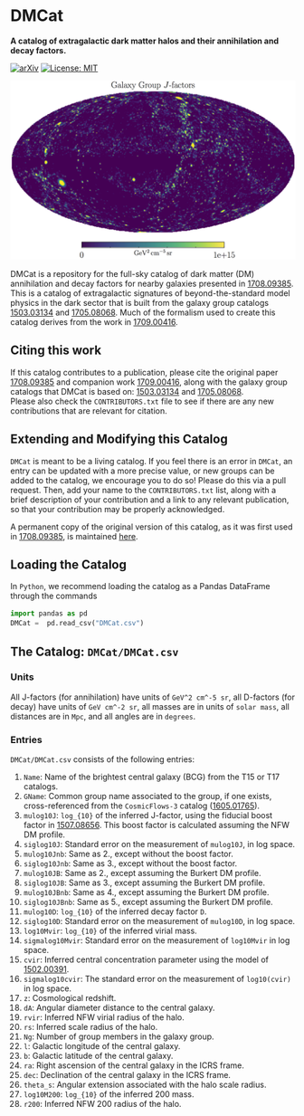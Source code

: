 # DMCat

**A catalog of extragalactic dark matter halos and their annihilation and decay factors.**

[![arXiv](https://img.shields.io/badge/arXiv-1708.09385%20-green.svg)](https://arxiv.org/abs/1708.09385)
[![License: MIT](https://img.shields.io/badge/License-MIT-yellow.svg)](https://opensource.org/licenses/MIT)

![Full Sky J](https://github.com/bsafdi/DMCat/blob/master/plots/jfactors.png "Full Sky Map of Extragalactic J-factors")

DMCat is a repository for the full-sky catalog of dark matter (DM) annihilation and decay factors for nearby galaxies presented in [1708.09385](https://arxiv.org/abs/1708.09385). 
This is a catalog of extragalactic signatures of beyond-the-standard model physics in the dark sector 
that is built from the galaxy group catalogs [1503.03134](https://arxiv.org/abs/1503.03134) and 
[1705.08068](https://arxiv.org/abs/1705.08068).
Much of the formalism used to create this catalog derives from the work in [1709.00416](https://arxiv.org/abs/1709.00416).

## Citing this work

If this catalog contributes to a publication, please cite the original paper 
[1708.09385](https://arxiv.org/abs/1708.09385) and companion work [1709.00416](https://arxiv.org/abs/1709.00416), along with the galaxy group catalogs that DMCat is based on: [1503.03134](https://arxiv.org/abs/1503.03134) and 
[1705.08068](https://arxiv.org/abs/1705.08068).  
Please also check the `CONTRIBUTORS.txt` file to see if there are any new contributions that are relevant for citation.

## Extending and Modifying this Catalog

`DMCat` is meant to be a living catalog.  If you feel there is an error in `DMCat`, an entry can be updated with a more precise value, or new groups can be added to the catalog, we encourage you to do so!  Please do this via a pull request.  Then, add your name to the `CONTRIBUTORS.txt` list, along with a brief description of your contribution and a link to any relevant publication, so that your contribution may be properly acknowledged.   

A permanent copy of the original version of this catalog, as it was first used in [1708.09385](https://arxiv.org/abs/1708.09385), is maintained [here](https://dspace.mit.edu/handle/1721.1/111283).

## Loading the Catalog

In `Python`, we recommend loading the catalog as a Pandas DataFrame through the commands

```python
import pandas as pd
DMCat =  pd.read_csv("DMCat.csv")
```

## The Catalog: `DMCat/DMCat.csv`

### Units

All J-factors (for annihilation) have units of `GeV^2 cm^-5 sr`, all D-factors (for decay) have units of `GeV cm^-2 sr`, all masses are in units of `solar mass`, all distances are in `Mpc`, and all angles are in `degrees`.

### Entries

`DMCat/DMCat.csv` consists of the following entries:
	
1. `Name`: Name of the brightest central galaxy (BCG) from the T15 or T17 catalogs.
2. `GName`: Common group name associated to the group, if one exists, cross-referenced from the `CosmicFlows-3` catalog ([1605.01765](https://arxiv.org/abs/1605.01765)).
3. `mulog10J`: `log_{10}` of the inferred J-factor, using the fiducial boost factor in [1507.08656](https://arxiv.org/abs/1507.08656).  This boost factor is calculated assuming the NFW DM profile.
4. `siglog10J`: Standard error on the measurement of `mulog10J`, in log space.
5. `mulog10Jnb`: Same as 2., except without the boost factor.
6. `siglog10Jnb`: Same as 3., except without the boost factor.
7. `mulog10JB`: Same as 2., except assuming the Burkert DM profile.
8. `siglog10JB`: Same as 3., except assuming the Burkert DM profile.
9. `mulog10JBnb`: Same as 4., except assuming the Burkert DM profile.
10. `siglog10JBnb`: Same as 5., except assuming the Burkert DM profile.
11. `mulog10D`: `log_{10}` of the inferred decay factor `D`.
12. `siglog10D`: Standard error on the measurement of `mulog10D`, in log space.
13. `log10Mvir`: `log_{10}` of the inferred virial mass.
14. `sigmalog10Mvir`: Standard error on the measurement of `log10Mvir` in log space.
15. `cvir`: Inferred central concentration parameter using the model of [1502.00391](https://arxiv.org/abs/1502.00391).
16. `sigmalog10cvir`: The standard error on the measurement of `log10(cvir)` in log space.
17. `z`: Cosmological redshift.
18. `dA`: Angular diameter distance to the central galaxy.
19. `rvir`: Inferred NFW virial radius of the halo.
20. `rs`: Inferred scale radius of the halo.
21. `Ng`: Number of group members in the galaxy group.
22. `l`: Galactic longitude of the central galaxy.
23. `b`: Galactic latitude of the central galaxy.
24. `ra`: Right ascension of the central galaxy in the ICRS frame.
25. `dec`: Declination of the central galaxy in the ICRS frame.
26. `theta_s`: Angular extension associated with the halo scale radius.
27. `log10M200`: `log_{10}` of the inferred 200 mass.
28. `r200`: Inferred NFW 200 radius of the halo.

